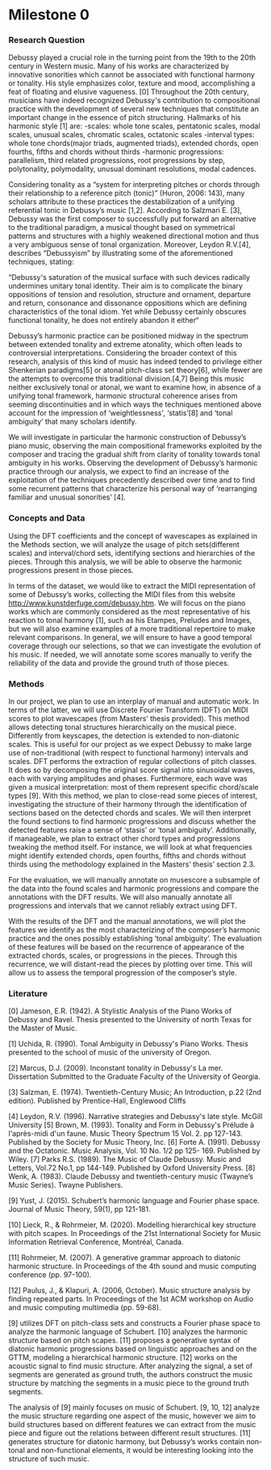 # Milestone 0

### Research Question
Debussy played a crucial role in the turning point from the 19th to the 20th century in Western music. Many of his works are characterized by innovative sonorities which cannot be associated with functional harmony or tonality. His style emphasizes color, texture and mood, accomplishing a feat of floating and elusive vagueness. [0]
Throughout the 20th century, musicians have indeed recognized Debussy's contribution to compositional practice with the development of several new techniques that constitute an important change in the essence of pitch structuring. Hallmarks of his harmonic style [1] are: 
-scales: whole tone scales, pentatonic scales, modal scales, unusual scales, chromatic scales, octatonic scales
-interval types: whole tone chords(major triads, augmented triads), extended chords, open fourths, fifths and chords without thirds
-harmonic progressions: parallelism, third related progressions, root progressions by step, polytonality, polymodality, unusual dominant resolutions, modal cadences.

Considering tonality as a “system for interpreting pitches or chords through their relationship to a reference pitch (tonic)” (Huron, 2006: 143), many scholars attribute to these practices the destabilization of a unifying referential tonic in Debussy’s music [1,2].
According to Salzmari E. [3], Debussy was the first composer to successfully put forward an alternative to the traditional paradigm, a musical thought based on symmetrical patterns and structures with a highly weakened directional motion and thus a very ambiguous sense of tonal organization. Moreover, Leydon R.V.[4], describes “Debussyism” by illustrating some of the aforementioned techniques, stating:

“Debussy's saturation of the musical surface with such devices radically undermines unitary tonal identity. Their aim is to complicate the binary oppositions of tension and resolution, structure and ornament, departure and return, consonance and dissonance oppositions which are defining characteristics of the tonal idiom. Yet while Debussy certainly obscures functional tonality, he does not entirely abandon it either“

Debussy’s harmonic practice can be positioned midway in the spectrum between extended tonality and extreme atonality, which often leads to controversial interpretations. Considering the broader context of this research, analysis of this kind of music has indeed tended to privilege either Shenkerian paradigms[5] or atonal pitch-class set theory[6], while fewer are the attempts to overcome this traditional division.[4,7]
Being this music neither exclusively tonal or atonal, we want to examine how, in absence of a unifying tonal framework, harmonic structural coherence arises from seeming discontinuities and in which ways the techniques mentioned above account for the impression of ‘weightlessness', ‘statis’[8] and ‘tonal ambiguity’ that many scholars identify. 

We will investigate in particular the harmonic construction of Debussy’s piano music, observing the main compositional frameworks exploited by the composer and tracing the gradual shift from clarity of tonality towards tonal ambiguity in his works.
Observing the development of Debussy’s harmonic practice through our analysis, we expect to find an increase of the exploitation of the techniques precedently described over time and to find some recurrent patterns that characterize his personal way of ‘rearranging familiar and unusual sonorities’ [4].


### Concepts and Data
Using the DFT coefficients and the concept of wavescapes as explained in the Methods section, we will analyze the usage of pitch sets(different scales) and interval/chord sets, identifying sections and hierarchies of the pieces. Through this analysis, we will be able to observe the harmonic progressions present in those pieces.

In terms of the dataset, we would like to extract the MIDI representation of some of Debussy’s works, collecting the MIDI files from this website http://www.kunstderfuge.com/debussy.htm.
We will focus on the piano works which are commonly considered as the most representative of his reaction to tonal harmony [1], such as his Etampes, Preludes and Images, but we will also examine examples of a more traditional repertoire to make relevant comparisons. In general, we will ensure to have a good temporal coverage through our selections, so that we can investigate the evolution of his music.
If needed, we will annotate some scores manually to verify the reliability of the data and provide the ground truth of those pieces.


### Methods
In our project, we plan to use an interplay of manual and automatic work. In terms of the latter, we will use Discrete Fourier Transform (DFT) on MIDI scores to plot wavescapes (from Masters’ thesis provided). This method allows detecting tonal structures hierarchically on the musical piece.
Differently from keyscapes, the detection is extended to non-diatonic scales. This is useful for our project as we expect Debussy to make large use of non-traditional (with respect to functional harmony) intervals and scales. DFT performs the extraction of regular collections of pitch classes. It does so by decomposing the original score signal into sinusoidal waves, each with varying amplitudes and phases. Furthermore, each wave was given a musical interpretation: most of them represent specific chord/scale types [9].
With this method, we plan to close-read some pieces of interest, investigating the structure of their harmony through the identification of sections based on the detected chords and scales. We will then interpret the found sections to find harmonic progressions and discuss whether the detected features raise a sense of ‘stasis’ or ‘tonal ambiguity’.
Additionally, if manageable, we plan to extract other chord types and progressions tweaking the method itself. For instance, we will look at what frequencies might identify extended chords, open fourths, fifths and chords without thirds using the methodology explained in the Masters’ thesis’ section 2.3. 

For the evaluation, we will manually annotate on musescore a subsample of the data into the found scales and harmonic progressions and compare the annotations with the DFT results. We will also manually annotate all progressions and intervals that we cannot reliably extract using DFT. 

With the results of the DFT and the manual annotations, we will plot the features we identify as the most characterizing of the composer’s harmonic practice and the ones possibly establishing ‘tonal ambiguity’. The evaluation of these features will be based on the recurrence of appearance of the extracted chords, scales, or progressions in the pieces. Through this recurrence, we will distant-read the pieces by plotting over time. This will allow us to assess the temporal progression of the composer’s style.



### Literature
[0] Jameson, E.R. (1942). A Stylistic Analysis of the Piano Works of Debussy and Ravel. Thesis presented to the University of north Texas for the Master of Music.

[1] Uchida, R. (1990). Tonal Ambiguity in Debussy's Piano Works. Thesis presented to the school of music of the university of Oregon.

[2] Marcus, D.J. (2009). Inconstant tonality in Debussy's La mer. Dissertation Submitted to the Graduate Faculty of the University of Georgia.

[3]  Salzman, E. (1974). Twentieth-Century Music; An Introduction, p.22 (2nd edition). Published by Prentice-Hall, Englewood Cliffs

[4] Leydon, R.V. (1996). Narrative strategies and Debussy's late style. McGill University
[5] Brown, M. (1993). Tonality and Form in Debussy's Prélude à l'après-midi d'un faune. Music Theory Spectrum 15 Vol. 2. pp 127-143. Published by the Society for Music Theory, Inc.
[6] Forte A. (1991). Debussy and the Octatonic. Music Analysis, Vol. 10 No. 1/2 pp 125- 169. Published by Wiley.
[7] Parks R.S. (1989). The Music of Claude Debussy. Music and Letters, Vol.72 No.1, pp 144-149. Published by Oxford University Press.
[8] Wenk, A. (1983). Claude Debussy and twentieth-century music (Twayne’s Music Series). Twayne Publishers. 

[9] Yust, J. (2015). Schubert’s harmonic language and Fourier phase space. Journal of Music Theory, 59(1), pp 121-181.

[10] Lieck, R., & Rohrmeier, M. (2020). Modelling hierarchical key structure with pitch scapes. In Proceedings of the 21st International Society for Music Information Retrieval Conference, Montréal, Canada.

[11] Rohrmeier, M. (2007). A generative grammar approach to diatonic harmonic structure. In Proceedings of the 4th sound and music computing conference (pp. 97-100).

[12] Paulus, J., & Klapuri, A. (2006, October). Music structure analysis by finding repeated parts. In Proceedings of the 1st ACM workshop on Audio and music computing multimedia (pp. 59-68).

[9] utilizes DFT on pitch-class sets and constructs a Fourier phase space to analyze the harmonic language of Schubert. 
[10] analyzes the harmonic structure based on pitch scapes.
[11] proposes a generative syntax of diatonic harmonic progressions based on linguistic approaches and on the GTTM, modeling a hierarchical harmonic structure.
[12] works on the acoustic signal to find music structure. After analyzing the signal, a set of segments are generated as ground truth, the authors construct the music structure by matching the segments in a music piece to the ground truth segments.

The analysis of [9] mainly focuses on music of Schubert.  [9, 10, 12] analyze the music structure regarding one aspect of the music, however we aim to build structures based on different features we can extract from the music piece and figure out the relations between different result structures. [11] generates structure for diatonic harmony, but Debussy’s works contain non-tonal and non-functional elements, it would be interesting looking into the structure of such music.
